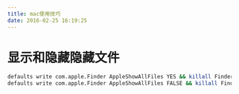 ```yaml
---
title: mac使用技巧
date: 2016-02-25 16:19:25
---
```


# 显示和隐藏隐藏文件
```sh
defaults write com.apple.Finder AppleShowAllFiles YES && killall Finder
defaults write com.apple.Finder AppleShowAllFiles FALSE && killall Finder
```
<!-- more -->